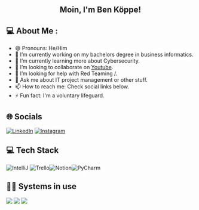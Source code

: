 <h2 align="center"> Moin, I'm Ben Köppe!</h1>

## 💻 About Me :
- 😄 Pronouns: He/Him
- 🔭 I’m currently working on my bachelors degree in business informatics.
- 🌱 I’m currently learning more about Cybersecurity.
- 👯 I’m looking to collaborate on [Youtube](https://youtube.com/hellocodepur).
- 🤔 I’m looking for help with Red Teaming /.
- 💬 Ask me about IT project management or other stuff.
- 📫 How to reach me: Check social links below.
- ⚡ Fun fact: I'm a voluntary lifeguard.

## 🌐 Socials
[![LinkedIn](https://img.shields.io/badge/LinkedIn-0077B5?style=for-the-badge&logo=linkedin&logoColor=white)](https://linkedin.com/in/benkoeppe) [![Instagram](https://img.shields.io/badge/Instagram-E4405F?style=for-the-badge&logo=instagram&logoColor=white)](https://instagram.com/benkoeppe)

## 💻 Tech Stack
![IntelliJ](https://img.shields.io/badge/IntelliJ_IDEA-000000.svg?style=for-the-badge&logo=intellij-idea&logoColor=white) ![Trello](https://img.shields.io/badge/Trello-0052CC?style=for-the-badge&logo=trello&logoColor=white)![Notion](https://img.shields.io/badge/Notion-000000?style=for-the-badge&logo=notion&logoColor=white)![PyCharm](https://img.shields.io/badge/PyCharm-000000.svg?&style=for-the-badge&logo=PyCharm&logoColor=white)

## 👨‍💻 Systems in use
<img src="https://img.shields.io/badge/Apple-MacBook_Pro_2021-333333?style=for-the-badge&logo=apple&logoColor=white"/>
<img src="https://img.shields.io/badge/Windows-AMD Ryzen 5 3600X / Radeon RX6700XT-333333?style=for-the-badge&logo=windows&logoColor=white"/>
<img src="https://img.shields.io/badge/Parrot OS-Pentesting Virtual Machine-333333?style=for-the-badge&logo=linux&logoColor=white"/>
